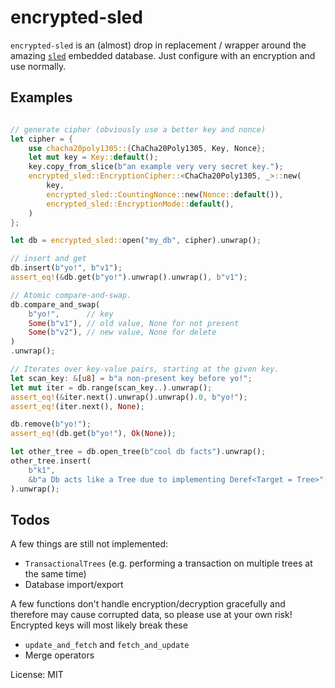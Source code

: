 # encrypted-sled

`encrypted-sled` is an (almost) drop in replacement / wrapper around the amazing
[`sled`](https://crates.io/crates/sled) embedded database. Just configure with an encryption
and use normally.

## Examples

```rust

// generate cipher (obviously use a better key and nonce)
let cipher = {
    use chacha20poly1305::{ChaCha20Poly1305, Key, Nonce};
    let mut key = Key::default();
    key.copy_from_slice(b"an example very very secret key.");
    encrypted_sled::EncryptionCipher::<ChaCha20Poly1305, _>::new(
        key,
        encrypted_sled::CountingNonce::new(Nonce::default()),
        encrypted_sled::EncryptionMode::default(),
    )
};

let db = encrypted_sled::open("my_db", cipher).unwrap();

// insert and get
db.insert(b"yo!", b"v1");
assert_eq!(&db.get(b"yo!").unwrap().unwrap(), b"v1");

// Atomic compare-and-swap.
db.compare_and_swap(
    b"yo!",      // key
    Some(b"v1"), // old value, None for not present
    Some(b"v2"), // new value, None for delete
)
.unwrap();

// Iterates over key-value pairs, starting at the given key.
let scan_key: &[u8] = b"a non-present key before yo!";
let mut iter = db.range(scan_key..).unwrap();
assert_eq!(&iter.next().unwrap().unwrap().0, b"yo!");
assert_eq!(iter.next(), None);

db.remove(b"yo!");
assert_eq!(db.get(b"yo!"), Ok(None));

let other_tree = db.open_tree(b"cool db facts").unwrap();
other_tree.insert(
    b"k1",
    &b"a Db acts like a Tree due to implementing Deref<Target = Tree>"[..]
).unwrap();
```

## Todos

A few things are still not implemented:

* `TransactionalTrees` (e.g. performing a transaction on multiple trees at the same time)
* Database import/export

A few functions don't handle encryption/decryption gracefully and therefore may cause corrupted
data, so please use at your own risk! Encrypted keys will most likely break these

* `update_and_fetch` and `fetch_and_update`
* Merge operators

License: MIT
